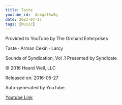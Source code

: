 ```yaml
---
title: Taste
youtube_id: -4cbgzf6wSg
date: 2023-07-17
tags: [Music]
---
```

Provided to YouTube by The Orchard Enterprises  

Taste · Arman Cekin · Larcy  

Sounds of Syndication, Vol .1 Presented by Syndicate  

℗ 2016 Heard Well, LLC  

Released on: 2016-05-27  

Auto-generated by YouTube.  


[Youtube Link](https://www.youtube.com/watch?v=-4cbgzf6wSg)  
